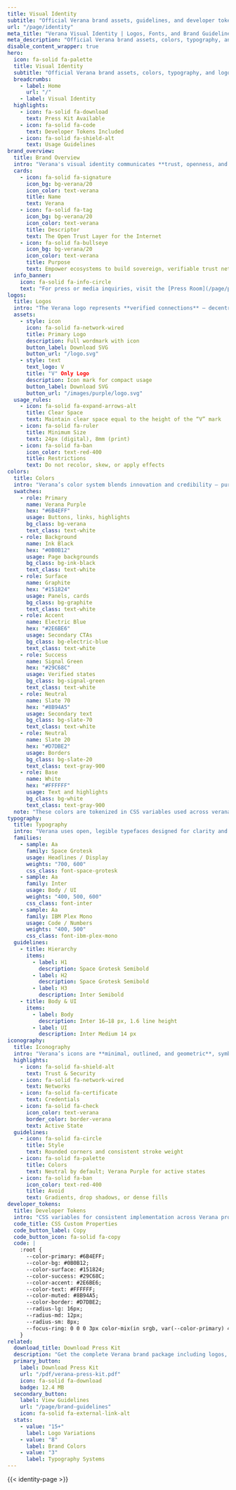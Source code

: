```yaml
---
title: Visual Identity
subtitle: "Official Verana brand assets, guidelines, and developer tokens"
url: "/page/identity"
meta_title: "Verana Visual Identity | Logos, Fonts, and Brand Guidelines"
meta_description: "Official Verana brand assets, colors, typography, and logo downloads. Access the Verana Press Kit for partners, media, and developers."
disable_content_wrapper: true
hero:
  icon: fa-solid fa-palette
  title: Visual Identity
  subtitle: "Official Verana brand assets, colors, typography, and logo downloads."
  breadcrumbs:
    - label: Home
      url: "/"
    - label: Visual Identity
  highlights:
    - icon: fa-solid fa-download
      text: Press Kit Available
    - icon: fa-solid fa-code
      text: Developer Tokens Included
    - icon: fa-solid fa-shield-alt
      text: Usage Guidelines
brand_overview:
  title: Brand Overview
  intro: "Verana's visual identity communicates **trust, openness, and sovereignty** — the core values behind the Open Trust Layer for the Internet."
  cards:
    - icon: fa-solid fa-signature
      icon_bg: bg-verana/20
      icon_color: text-verana
      title: Name
      text: Verana
    - icon: fa-solid fa-tag
      icon_bg: bg-verana/20
      icon_color: text-verana
      title: Descriptor
      text: The Open Trust Layer for the Internet
    - icon: fa-solid fa-bullseye
      icon_bg: bg-verana/20
      icon_color: text-verana
      title: Purpose
      text: Empower ecosystems to build sovereign, verifiable trust networks they fully control
  info_banner:
    icon: fa-solid fa-info-circle
    text: "For press or media inquiries, visit the [Press Room](/page/press)."
logos:
  title: Logos
  intro: "The Verana logo represents **verified connections** — decentralized trust registries forming a cohesive network. Use only the approved assets provided below."
  assets:
    - style: icon
      icon: fa-solid fa-network-wired
      title: Primary Logo
      description: Full wordmark with icon
      button_label: Download SVG
      button_url: "/logo.svg"
    - style: text
      text_logo: V
      title: "V" Only Logo
      description: Icon mark for compact usage
      button_label: Download SVG
      button_url: "/images/purple/logo.svg"
  usage_rules:
    - icon: fa-solid fa-expand-arrows-alt
      title: Clear Space
      text: Maintain clear space equal to the height of the “V” mark
    - icon: fa-solid fa-ruler
      title: Minimum Size
      text: 24px (digital), 8mm (print)
    - icon: fa-solid fa-ban
      icon_color: text-red-400
      title: Restrictions
      text: Do not recolor, skew, or apply effects
colors:
  title: Colors
  intro: "Verana’s color system blends innovation and credibility — purple as the anchor hue, set against a dark foundation."
  swatches:
    - role: Primary
      name: Verana Purple
      hex: "#6B4EFF"
      usage: Buttons, links, highlights
      bg_class: bg-verana
      text_class: text-white
    - role: Background
      name: Ink Black
      hex: "#0B0B12"
      usage: Page backgrounds
      bg_class: bg-ink-black
      text_class: text-white
    - role: Surface
      name: Graphite
      hex: "#151824"
      usage: Panels, cards
      bg_class: bg-graphite
      text_class: text-white
    - role: Accent
      name: Electric Blue
      hex: "#2E6BE6"
      usage: Secondary CTAs
      bg_class: bg-electric-blue
      text_class: text-white
    - role: Success
      name: Signal Green
      hex: "#29C68C"
      usage: Verified states
      bg_class: bg-signal-green
      text_class: text-white
    - role: Neutral
      name: Slate 70
      hex: "#8B94A5"
      usage: Secondary text
      bg_class: bg-slate-70
      text_class: text-white
    - role: Neutral
      name: Slate 20
      hex: "#D7DBE2"
      usage: Borders
      bg_class: bg-slate-20
      text_class: text-gray-900
    - role: Base
      name: White
      hex: "#FFFFFF"
      usage: Text and highlights
      bg_class: bg-white
      text_class: text-gray-900
  note: "These colors are tokenized in CSS variables used across verana.io and documentation."
typography:
  title: Typography
  intro: "Verana uses open, legible typefaces designed for clarity and credibility."
  families:
    - sample: Aa
      family: Space Grotesk
      usage: Headlines / Display
      weights: "700, 600"
      css_class: font-space-grotesk
    - sample: Aa
      family: Inter
      usage: Body / UI
      weights: "400, 500, 600"
      css_class: font-inter
    - sample: Aa
      family: IBM Plex Mono
      usage: Code / Numbers
      weights: "400, 500"
      css_class: font-ibm-plex-mono
  guidelines:
    - title: Hierarchy
      items:
        - label: H1
          description: Space Grotesk Semibold
        - label: H2
          description: Space Grotesk Semibold
        - label: H3
          description: Inter Semibold
    - title: Body & UI
      items:
        - label: Body
          description: Inter 16–18 px, 1.6 line height
        - label: UI
          description: Inter Medium 14 px
iconography:
  title: Iconography
  intro: "Verana’s icons are **minimal, outlined, and geometric**, symbolizing trust and transparency."
  highlights:
    - icon: fa-solid fa-shield-alt
      text: Trust & Security
    - icon: fa-solid fa-network-wired
      text: Networks
    - icon: fa-solid fa-certificate
      text: Credentials
    - icon: fa-solid fa-check
      icon_color: text-verana
      border_color: border-verana
      text: Active State
  guidelines:
    - icon: fa-solid fa-circle
      title: Style
      text: Rounded corners and consistent stroke weight
    - icon: fa-solid fa-palette
      title: Colors
      text: Neutral by default; Verana Purple for active states
    - icon: fa-solid fa-ban
      icon_color: text-red-400
      title: Avoid
      text: Gradients, drop shadows, or dense fills
developer_tokens:
  title: Developer Tokens
  intro: "CSS variables for consistent implementation across Verana projects and partner integrations."
  code_title: CSS Custom Properties
  code_button_label: Copy
  code_button_icon: fa-solid fa-copy
  code: |
    :root {
      --color-primary: #6B4EFF;
      --color-bg: #0B0B12;
      --color-surface: #151824;
      --color-success: #29C68C;
      --color-accent: #2E6BE6;
      --color-text: #FFFFFF;
      --color-muted: #8B94A5;
      --color-border: #D7DBE2;
      --radius-lg: 16px;
      --radius-md: 12px;
      --radius-sm: 8px;
      --focus-ring: 0 0 0 3px color-mix(in srgb, var(--color-primary) 40%, transparent);
    }
related:
  download_title: Download Press Kit
  description: "Get the complete Verana brand package including logos, colors, typography specimens, and usage guidelines."
  primary_button:
    label: Download Press Kit
    url: "/pdf/verana-press-kit.pdf"
    icon: fa-solid fa-download
    badge: 12.4 MB
  secondary_button:
    label: View Guidelines
    url: "/page/brand-guidelines"
    icon: fa-solid fa-external-link-alt
  stats:
    - value: "15+"
      label: Logo Variations
    - value: "8"
      label: Brand Colors
    - value: "3"
      label: Typography Systems
---
```


{{< identity-page >}}
